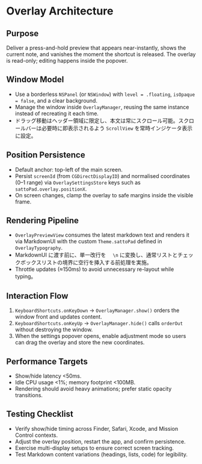 # Overlay Architecture

## Purpose
Deliver a press-and-hold preview that appears near-instantly, shows the current note, and vanishes the moment the shortcut is released. The overlay is read-only; editing happens inside the popover.

## Window Model
- Use a borderless `NSPanel` (or `NSWindow`) with `level = .floating`, `isOpaque = false`, and a clear background.
- Manage the window inside `OverlayManager`, reusing the same instance instead of recreating it each time.
- ドラッグ移動はヘッダー領域に限定し、本文は常にスクロール可能。スクロールバーは必要時に即表示されるよう `ScrollView` を常時インジケータ表示に設定。

## Position Persistence
- Default anchor: top-left of the main screen.
- Persist `screenId` (from `CGDirectDisplayID`) and normalised coordinates (0–1 range) via `OverlaySettingsStore` keys such as `sattoPad.overlay.positionX`.
- On screen changes, clamp the overlay to safe margins inside the visible frame.

## Rendering Pipeline
- `OverlayPreviewView` consumes the latest markdown text and renders it via MarkdownUI with the custom `Theme.sattoPad` defined in `OverlayTypography`.
- MarkdownUI に渡す前に、単一改行を `  \n` に変換し、通常リストとチェックボックスリストの境界に空行を挿入する前処理を実施。
- Throttle updates (≈150ms) to avoid unnecessary re-layout while typing。

## Interaction Flow
1. `KeyboardShortcuts.onKeyDown` → `OverlayManager.show()` orders the window front and updates content.
2. `KeyboardShortcuts.onKeyUp` → `OverlayManager.hide()` calls `orderOut` without destroying the window.
3. When the settings popover opens, enable adjustment mode so users can drag the overlay and store the new coordinates.

## Performance Targets
- Show/hide latency <50ms.
- Idle CPU usage <1%; memory footprint <100MB.
- Rendering should avoid heavy animations; prefer static opacity transitions.

## Testing Checklist
- Verify show/hide timing across Finder, Safari, Xcode, and Mission Control contexts.
- Adjust the overlay position, restart the app, and confirm persistence.
- Exercise multi-display setups to ensure correct screen tracking.
- Test Markdown content variations (headings, lists, code) for legibility.
